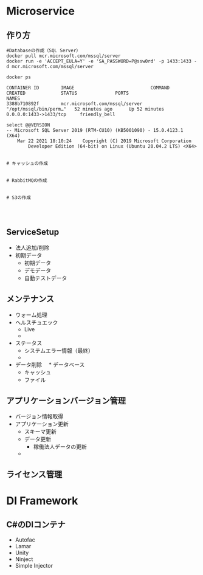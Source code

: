 # Microservice
## 作り方
```
#Databaseの作成（SQL Server）
docker pull mcr.microsoft.com/mssql/server
docker run -e 'ACCEPT_EULA=Y' -e 'SA_PASSWORD=P@ssw0rd' -p 1433:1433 -d mcr.microsoft.com/mssql/server

docker ps

CONTAINER ID        IMAGE                            COMMAND                  CREATED             STATUS              PORTS                      NAMES
3388b710892f        mcr.microsoft.com/mssql/server   "/opt/mssql/bin/perm…"   52 minutes ago      Up 52 minutes       0.0.0.0:1433->1433/tcp     friendly_bell

select @@VERSION
-- Microsoft SQL Server 2019 (RTM-CU10) (KB5001090) - 15.0.4123.1 (X64)
 	Mar 22 2021 18:10:24 	Copyright (C) 2019 Microsoft Corporation
     	Developer Edition (64-bit) on Linux (Ubuntu 20.04.2 LTS) <X64>


# キャッシュの作成


# RabbitMQの作成


# S3の作成




```

## ServiceSetup

* 法人追加/削除
* 初期データ
  * 初期データ
  * デモデータ
  * 自動テストデータ

## メンテナンス 
* ウォーム処理
* ヘルスチュエック
  * Live
  * 
* ステータス
  * システムエラー情報（最終）
  *
* データ削除
　* データベース
  * キャッシュ
  * ファイル

## アプリケーションバージョン管理

* バージョン情報取得
* アプリケーション更新
  * スキーマ更新
  * データ更新
    * 稼働法人データの更新
  *

## ライセンス管理


# DI Framework
## C#のDIコンテナ
- Autofac
- Lamar
- Unity
- Ninject
- Simple Injector

